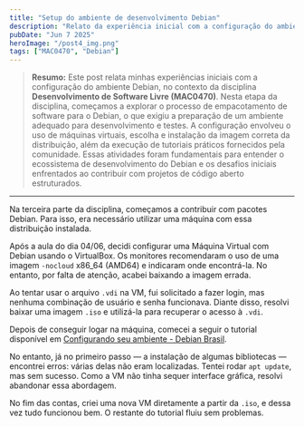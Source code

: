 ```yaml
---
title: "Setup do ambiente de desenvolvimento Debian"
description: "Relato da experiência inicial com a configuração do ambiente Debian."
pubDate: "Jun 7 2025"
heroImage: "/post4_img.png"
tags: ["MAC0470", "Debian"]
---
```


> **Resumo:** Este post relata minhas experiências iniciais com a configuração do ambiente Debian, no contexto da disciplina **Desenvolvimento de Software Livre (MAC0470)**. Nesta etapa da disciplina, começamos a explorar o processo de empacotamento de software para o Debian, o que exigiu a preparação de um ambiente adequado para desenvolvimento e testes. A configuração envolveu o uso de máquinas virtuais, escolha e instalação da imagem correta da distribuição, além da execução de tutoriais práticos fornecidos pela comunidade. Essas atividades foram fundamentais para entender o ecossistema de desenvolvimento do Debian e os desafios iniciais enfrentados ao contribuir com projetos de código aberto estruturados.

---

Na terceira parte da disciplina, começamos a contribuir com pacotes Debian. Para isso, era necessário utilizar uma máquina com essa distribuição instalada.

Após a aula do dia 04/06, decidi configurar uma Máquina Virtual com Debian usando o VirtualBox. Os monitores recomendaram o uso de uma imagem `-nocloud` x86_64 (AMD64) e indicaram onde encontrá-la. No entanto, por falta de atenção, acabei baixando a imagem errada.

Ao tentar usar o arquivo `.vdi` na VM, fui solicitado a fazer login, mas nenhuma combinação de usuário e senha funcionava. Diante disso, resolvi baixar uma imagem `.iso` e utilizá-la para recuperar o acesso à `.vdi`.

Depois de conseguir logar na máquina, comecei a seguir o tutorial disponível em [Configurando seu ambiente - Debian Brasil](https://debianbrasil.org.br/empacotamento/configurando-seu-ambiente).

No entanto, já no primeiro passo — a instalação de algumas bibliotecas — encontrei erros: várias delas não eram localizadas. Tentei rodar `apt update`, mas sem sucesso. Como a VM não tinha sequer interface gráfica, resolvi abandonar essa abordagem.

No fim das contas, criei uma nova VM diretamente a partir da `.iso`, e dessa vez tudo funcionou bem. O restante do tutorial fluiu sem problemas.

